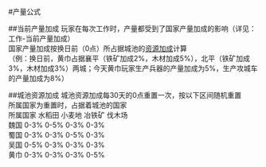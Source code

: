 #产量公式

##当前产量加成
玩家在每次工作时，产量都受到了国家产量加成的影响（详见：工作-当前产量加成）  
国家产量加成按换日前（0点）所占据城池的[资源加成](#城池资源加成)计算  
（例：换日前，黄巾占据襄平（铁矿加成2%，木材加成5%），北平（铁矿加成3%，木材加成3%）两城；今天黄巾玩家生产兵器的产量加成为5%，生产攻城车的产量加成为8%）  


##城池资源加成
城池资源加成每30天的0点重置一次，按以下区间随机重置  
所属国家为重置时，占据着城池的国家  
所属国家 水稻田 小麦地 冶铁矿 伐木场  
魏国 0-3% 0-5% 0-3% 0-3%  
蜀国 0-3% 0-3% 0-5% 0-3%  
吴国 0-5% 0-3% 0-3% 0-3%  
黄巾 0-3% 0-3% 0-3% 0-5%  